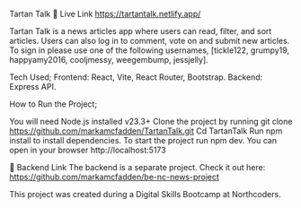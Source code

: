 Tartan Talk
🔗 Live Link
https://tartantalk.netlify.app/

Tartan Talk is a news articles app where users can read, filter, and sort articles. Users can also log in to comment, vote on and submit new articles. To sign in please use one of the following usernames, [tickle122, grumpy19, happyamy2016, cooljmessy, weegembump, jessjelly].

Tech Used;
Frontend: React, Vite, React Router, Bootstrap.
Backend: Express API.

How to Run the Project;

You will need Node.js installed v23.3+
Clone the project by running git clone https://github.com/markamcfadden/TartanTalk.git
Cd TartanTalk
Run npm install to install dependencies.
To start the project run npm dev.
You can open in your browser http://localhost:5173

🔗 Backend Link
The backend is a separate project. Check it out here:
https://github.com/markamcfadden/be-nc-news-project

This project was created during a Digital Skills Bootcamp at Northcoders.
